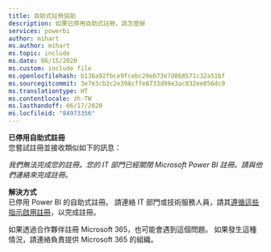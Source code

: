 ```yaml
---
title: 自助式註冊協助
description: 如果已停用自助式註冊，該怎麼辦
services: powerbi
author: mihart
ms.author: mihart
ms.topic: include
ms.date: 06/15/2020
ms.custom: include file
ms.openlocfilehash: b136a92fbce9fcebc29eb73e7d868571c32a51bf
ms.sourcegitcommit: 3e7e3cb2c2e398cffe8733d99e3ac832ee056dc9
ms.translationtype: HT
ms.contentlocale: zh-TW
ms.lasthandoff: 06/17/2020
ms.locfileid: "84973356"
---
```

**已停用自助式註冊**    
您嘗試註冊並接收類似如下的訊息： 

*我們無法完成您的註冊。您的 IT 部門已經關閉 Microsoft Power BI 註冊。請與他們連絡來完成註冊。* 

**解決方式**    
已停用 Power BI 的自助式註冊。 請連絡 IT 部門或技術服務人員，請其[遵循這些指示啟用註冊](../admin/service-admin-disable-self-service.md)，以完成註冊。 

如果透過合作夥伴註冊 Microsoft 365，也可能會遇到這個問題。 如果發生這種情況，請連絡負責提供 Microsoft 365 的組織。 
